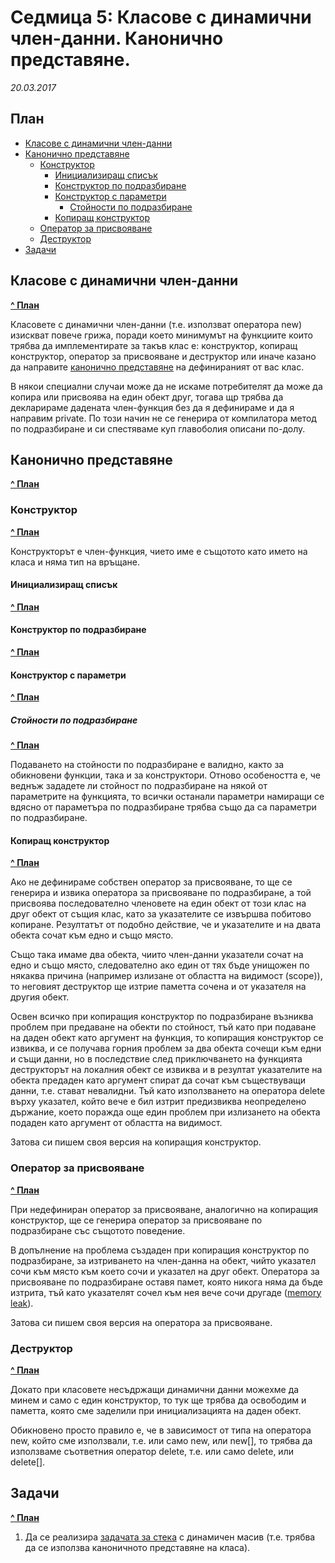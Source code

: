 # Седмица 5: Класове с динамични член-данни. Канонично представяне. 
*20.03.2017*

## План

* [Класове с динамични член-данни](#Класове-с-динамични-член-данни)
* [Канонично представяне](#Канонично-представяне)
  * [Конструктор](#Конструктор)
    * [Инициализиращ списък](#Инициализиращ-списък)
    * [Конструктор по подразбиране](#Конструктор-по-подразбиране)
    * [Конструктор с параметри](#Конструктор-с-параметри)
      * [Стойности по подразбиране](#Стойности-по-подразбиране)
    * [Копиращ конструктор](Копиращ-конструктор)
  * [Оператор за присвояване](#Оператор-за-присвояване)
  * [Деструктор](#Деструктор)
* [Задачи](#Задачи)

## Класове с динамични член-данни
[**^ План**](#План)

Класовете с динамични член-данни (т.е. използват оператора new) изискват повече
грижа, поради което минимумът на функциите които трябва да имплементирате за
такъв клас е: конструктор, копиращ конструктор, оператор за присвояване и
деструктор или иначе казано да направите [канонично
представяне](#Класове-с-динамични-член-данни) на дефинираният от вас клас.

В някои специални случаи може да не искаме потребителят да може да копира или
присвоява на един обект друг, тогава щр трябва да декларираме дадената
член-функция без да я дефинираме и да я направим private. По този начин не се
генерира от компилатора метод по подразбиране и си спестяваме куп главоболия
описани по-долу.

## Канонично представяне
[**^ План**](#План)

### Конструктор
[**^ План**](#План)

Конструкторът е член-функция, чието име е същотото като името на класа и няма
тип на връщане. 

#### Инициализиращ списък
[**^ План**](#План)

#### Конструктор по подразбиране 
[**^ План**](#План)

#### Конструктор с параметри
[**^ План**](#План)

##### Стойности по подразбиране
[**^ План**](#План)

Подаването на стойности по подразбиране е валидно, както за обикновени функции,
така и за конструктори. Отново особеността е, че веднъж зададете ли стойност по
подразбиране на някой от параметрите на функцията, то всички останали параметри
намиращи се вдясно от параметъра по подразбиране трябва също да са параметри по
подразбиране.

#### Копиращ конструктор
[**^ План**](#План)

Ако не дефинираме собствен оператор за присвояване, то ще се генерира и извика
оператора за присвояване по подразбиране, а той присвоява последователно
членовете на един обект от този клас на друг обект от същия клас, като за
указателите се извършва побитово копиране. Резултатът от подобно действие, че и
указателите и на двата обекта сочат към едно и също място.

Също така имаме два обекта, чиито член-данни указатели сочат на едно и също
място, следователно ако един от тях бъде унищожен по някаква причина (например
излизане от областта на видимост (scope)), то неговият деструктор ще изтрие
паметта сочена и от указателя на другия обект.

Освен всичко при копиращия конструктор по подразбиране възниква проблем при
предаване на обекти по стойност, тъй като при подаване на даден обект като
аргумент на функция, то копиращия конструктор се извиква, и се получава горния
проблем за два обекта сочещи към едни и същи данни, но в последствие след
приключването на функцията деструкторът на локалния обект се извиква и в
резултат указателите на обекта предаден като аргумент спират да сочат към
съществуващи данни, т.е. стават невалидни. Тъй като използването на оператора
delete върху указател, който вече е бил изтрит предизвиква неопределено
държание, което поражда още един проблем при излизането на обекта подаден като
аргумент от областта на видимост.

Затова си пишем своя версия на копиращия конструктор.

### Оператор за присвояване
[**^ План**](#План)

При недефиниран оператор за присвояване, аналогично на копиращия конструктор, ще
се генерира оператор за присвояване по подразбиране със същотото поведение.

В допълнение на проблема създаден при копиращия конструктор по подразбиране, за
изтриването на член-данна на обект, чийто указател сочи към място към което сочи
и указател на друг обект. Оператора за присвояване по подразбиране оставя памет,
която никога няма да бъде изтрита, тъй като указателят сочел към нея вече сочи
другаде ([memory leak](https://en.wikipedia.org/wiki/Memory_leak)).

Затова си пишем своя версия на оператора за присвояване.

### Деструктор
[**^ План**](#План)

Докато при класовете несъдржащи динамични данни можехме да минем и само с един
конструктор, то тук ще трябва да освободим и паметта, която сме заделили при
инициализацията на даден обект.

Обикновено просто правило е, че в зависимост от типа на оператора new, който сме
използвали, т.е. или само new, или new[], то трябва да използваме съответния
оператор delete, т.е. или само delete, или delete[].

## Задачи
[**^ План**](#План)
1. Да се реализира [задачата за стека](https://github.com/fmi-lab/oop-si-group2-seminars/tree/master/Week04:%20Classes.%20Overloading%20operators./README.md/#Задачи) с динамичен масив (т.е. трябва да се използва каноничното представяне на класа).

